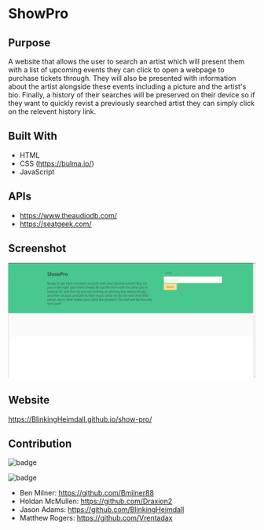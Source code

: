 # ShowPro

## Purpose
A website that allows the user to search an artist which will present them with a list of upcoming events they can click to open a webpage to purchase tickets through. They will also be presented with information about the artist alongside these events including a picture and the artist's bio. Finally, a history of their searches will be preserved on their device so if they want to quickly revist a previously searched artist they can simply click on the relevent history link.

## Built With
* HTML
* CSS (https://bulma.io/)
* JavaScript

## APIs
* https://www.theaudiodb.com/
* https://seatgeek.com/

## Screenshot
![Screenshot](./assets/images/screenshot.png)

## Website
https://BlinkingHeimdall.github.io/show-pro/

## Contribution
![badge](https://img.shields.io/github/contributors/BlinkingHeimdall/show-pro)

![badge](https://img.shields.io/github/last-commit/BlinkingHeimdall/show-pro)

* Ben Milner: https://github.com/Bmilner88
* Holdan McMullen: https://github.com/Draxion2
* Jason Adams: https://github.com/BlinkingHeimdall
* Matthew Rogers: https://github.com/Vrentadax